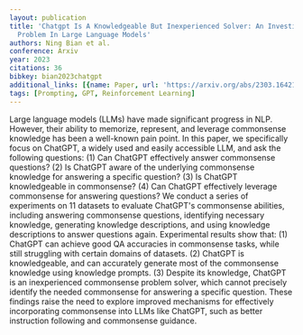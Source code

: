 ```yaml
---
layout: publication
title: 'Chatgpt Is A Knowledgeable But Inexperienced Solver: An Investigation Of Commonsense
  Problem In Large Language Models'
authors: Ning Bian et al.
conference: Arxiv
year: 2023
citations: 36
bibkey: bian2023chatgpt
additional_links: [{name: Paper, url: 'https://arxiv.org/abs/2303.16421'}]
tags: [Prompting, GPT, Reinforcement Learning]
---
```

Large language models (LLMs) have made significant progress in NLP. However,
their ability to memorize, represent, and leverage commonsense knowledge has
been a well-known pain point. In this paper, we specifically focus on ChatGPT,
a widely used and easily accessible LLM, and ask the following questions: (1)
Can ChatGPT effectively answer commonsense questions? (2) Is ChatGPT aware of
the underlying commonsense knowledge for answering a specific question? (3) Is
ChatGPT knowledgeable in commonsense? (4) Can ChatGPT effectively leverage
commonsense for answering questions? We conduct a series of experiments on 11
datasets to evaluate ChatGPT's commonsense abilities, including answering
commonsense questions, identifying necessary knowledge, generating knowledge
descriptions, and using knowledge descriptions to answer questions again.
Experimental results show that: (1) ChatGPT can achieve good QA accuracies in
commonsense tasks, while still struggling with certain domains of datasets. (2)
ChatGPT is knowledgeable, and can accurately generate most of the commonsense
knowledge using knowledge prompts. (3) Despite its knowledge, ChatGPT is an
inexperienced commonsense problem solver, which cannot precisely identify the
needed commonsense for answering a specific question. These findings raise the
need to explore improved mechanisms for effectively incorporating commonsense
into LLMs like ChatGPT, such as better instruction following and commonsense
guidance.